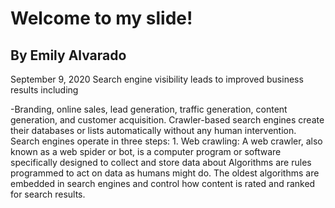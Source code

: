 # Welcome to my slide!


## By Emily Alvarado
September 9, 2020
Search engine visibility leads to improved business results including

-Branding, online sales, lead generation, traffic generation, content generation, and customer acquisition.
 Crawler-based search engines create their databases or lists automatically without any human intervention. Search engines operate in three steps: 1. Web crawling: A web crawler, also known as a web spider or bot, is a computer program or software specifically designed to collect and store data about 
 Algorithms are rules programmed to act on data as humans might do. The oldest algorithms are embedded in search engines and control how content is rated and ranked for search results.
